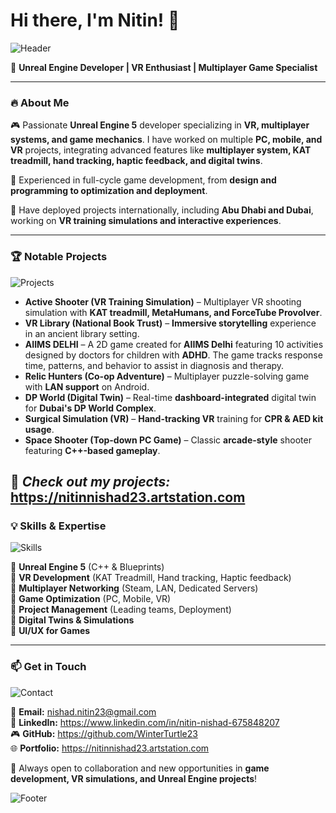 # Hi there, I'm Nitin! 👋

![Header](https://your-image-link.com/header.png)

🚀 **Unreal Engine Developer | VR Enthusiast | Multiplayer Game Specialist**

---

### 🔥 About Me

🎮 Passionate **Unreal Engine 5** developer specializing in **VR, multiplayer systems, and game mechanics**. I have worked on multiple **PC, mobile, and VR** projects, integrating advanced features like **multiplayer system, KAT treadmill, hand tracking, haptic feedback, and digital twins**.

💼 Experienced in full-cycle game development, from **design and programming to optimization and deployment**.

📍 Have deployed projects internationally, including **Abu Dhabi and Dubai**, working on **VR training simulations and interactive experiences**.

---

### 🏆 Notable Projects

![Projects](https://your-image-link.com/projects.png)

- **Active Shooter (VR Training Simulation)** – Multiplayer VR shooting simulation with **KAT treadmill, MetaHumans, and ForceTube Provolver**.
- **VR Library (National Book Trust)** – **Immersive storytelling** experience in an ancient library setting.
- **AIIMS DELHI** – A 2D game created for **AIIMS Delhi** featuring 10 activities designed by doctors for children with **ADHD**. The game tracks response time, patterns, and behavior to assist in diagnosis and therapy.
- **Relic Hunters (Co-op Adventure)** – Multiplayer puzzle-solving game with **LAN support** on Android.
- **DP World (Digital Twin)** – Real-time **dashboard-integrated** digital twin for **Dubai's DP World Complex**.
- **Surgical Simulation (VR)** – **Hand-tracking VR** training for **CPR & AED kit usage**.
- **Space Shooter (Top-down PC Game)** – Classic **arcade-style** shooter featuring **C++-based gameplay**.

🔗 *Check out my projects:* https://nitinnishad23.artstation.com
---

### 💡 Skills & Expertise

![Skills](https://your-image-link.com/skills.png)

🔹 **Unreal Engine 5** (C++ & Blueprints)  
🔹 **VR Development** (KAT Treadmill, Hand tracking, Haptic feedback)  
🔹 **Multiplayer Networking** (Steam, LAN, Dedicated Servers)  
🔹 **Game Optimization** (PC, Mobile, VR)  
🔹 **Project Management** (Leading teams, Deployment)  
🔹 **Digital Twins & Simulations**  
🔹 **UI/UX for Games**  

---

### 📫 Get in Touch

![Contact](https://your-image-link.com/contact.png)

📧 **Email:** nishad.nitin23@gmail.com  
💼 **LinkedIn:** https://www.linkedin.com/in/nitin-nishad-675848207  
🎮 **GitHub:** https://github.com/WinterTurtle23  
🌐 **Portfolio:** https://nitinnishad23.artstation.com

🚀 Always open to collaboration and new opportunities in **game development, VR simulations, and Unreal Engine projects**!

![Footer](https://drive.google.com/file/d/1dmKJ_M1wW91S8vH0gj-CD3gzznv_hTjc/view?usp=drive_link)
